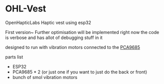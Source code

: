 # OHL-Vest
OpenHapticLabs Haptic vest using esp32


First version~
Further optimisation will be implemented
right now the code is verbose and has allot of debugging stuff in it


designed to run with vibration motors connected to the [PCA9685](https://learn.adafruit.com/16-channel-pwm-servo-driver?view=all)

parts list

- ESP32
- PCA9685 * 2 (or just one if you want to just do the back or front)
- bunch of smol vibration motors
